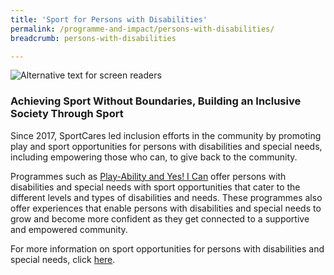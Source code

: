 ```yaml
---
title: 'Sport for Persons with Disabilities'
permalink: /programme-and-impact/persons-with-disabilities/
breadcrumb: persons-with-disabilities

---
```



![Alternative text for screen readers](/images/dsmp_infographics.png)

### Achieving Sport Without Boundaries, Building an Inclusive Society Through Sport

Since 2017, SportCares led inclusion efforts in the community by promoting play and sport opportunities for persons with disabilities and special needs, including empowering those who can, to give back to the community. 

Programmes such as [Play-Ability and Yes! I Can](/persons-with-disabilities/disability-sports-programmes/) offer persons with disabilities and special needs with sport opportunities that cater to the different levels and types of disabilities and needs.  These programmes also offer experiences that enable persons with disabilities and special needs to grow and become more confident as they get connected to a supportive and empowered community. 

For more information on sport opportunities for persons with disabilities and special needs, click [here](/persons-with-disabilities/disability-sports-master-plan/). 
